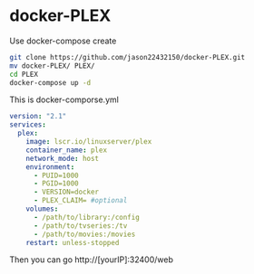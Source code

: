 # docker-PLEX
Use docker-compose create

``` sh
git clone https://github.com/jason22432150/docker-PLEX.git
mv docker-PLEX/ PLEX/
cd PLEX
docker-compose up -d
```

This is docker-comporse.yml
```yml
version: "2.1"
services:
  plex:
    image: lscr.io/linuxserver/plex
    container_name: plex
    network_mode: host
    environment:
      - PUID=1000
      - PGID=1000
      - VERSION=docker
      - PLEX_CLAIM= #optional
    volumes:
      - /path/to/library:/config
      - /path/to/tvseries:/tv
      - /path/to/movies:/movies
    restart: unless-stopped
```

Then you can go 
http://[yourIP]:32400/web
